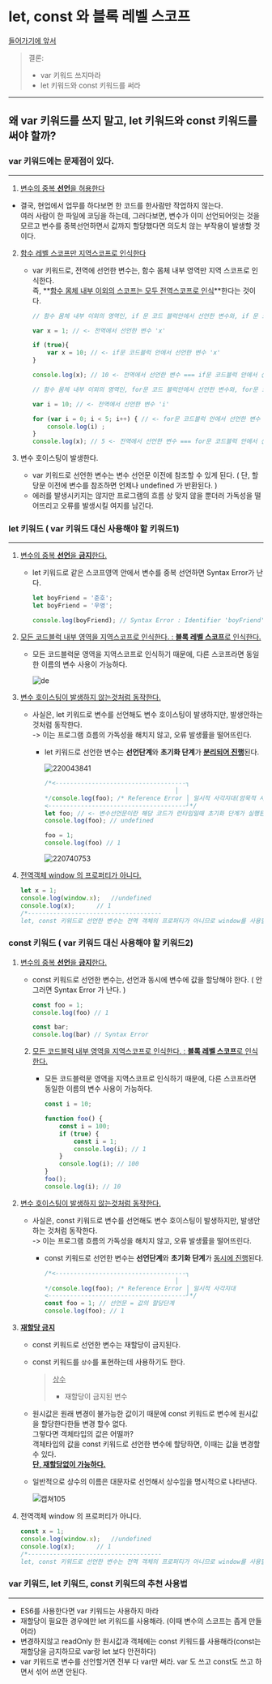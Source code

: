 # let, const 와 블록 레벨 스코프

<u>들어가기에 앞서</u>

>결론:
>
>- var 키워드 쓰지마라
>- let 키워드와 const 키워드를 써라

---

## 왜 var 키워드를 쓰지 말고, let 키워드와 const 키워드를 써야 할까?

### var 키워드에는 문제점이 있다. 

---

1. <u>변수의 중복 **선언**을 허용한다</u>
   
- 결국, 현업에서 업무를 하다보면 한 코드를 한사람만 작업하지 않는다. <br>여러 사람이 한 파일에 코딩을 하는데, 그러다보면, 변수가 이미 선언되어잇는 것을 모르고 변수를 중복선언하면서 값까지 할당했다면 의도치 않는 부작용이 발생할 것이다. 
   
2. <u>함수 레벨 스코프만 지역스코프로 인식한다</u>

   - var 키워드로, 전역에 선언한 변수는, 함수 몸체 내부 영역만 지역 스코프로 인식한다.<br>즉, **<u>함수 몸체 내부 이외의 스코프는 모두 전역스코프로 인식</u>**한다는 것이다.

     ```javascript
     // 함수 몸체 내부 이외의 영역인, if 문 코드 블럭안에서 선언한 변수와, if 문 코드 블럭 밖인 전역에서 선언한 변수가 동일하면모두 전역변수가 된다.
     
     var x = 1; // <- 전역에서 선언한 변수 'x'
     
     if (true){
         var x = 10; // <- if문 코드블럭 안에서 선언한 변수 'x'
     }
     
     console.log(x); // 10 <- 전역에서 선언한 변수 === if문 코드블럭 안에서 선언한 변수 = 모두 전역변수가 된다.
     ```

     ```javascript
     // 함수 몸체 내부 이외의 영역인, for문 코드 블럭안에서 선언한 변수와, for문 코드블럭 밖인 전역에서 선언한 변수가 동일하면모두 전역변수가 된다.
     
     var i = 10; // <- 전역에서 선언한 변수 'i'
     
     for (var i = 0; i < 5; i++) { // <- for문 코드블럭 안에서 선언한 변수 'i'
         console.log(i) ;
     }
     console.log(x); // 5 <- 전역에서 선언한 변수 === for문 코드블럭 안에서 선언한 변수 = 모두 전역변수가 된다. 
     ```

3. 변수 호이스팅이 발생한다. 
   - var 키워드로 선언한 변수는 변수 선언문 이전에 참조할 수 있게 된다. ( 단, 할당문 이전에 변수를 참조하면 언제나 undefined 가 반환된다. )
   -  에러를 발생시키지는 않지만 프로그램의 흐름 상 맞지 않을 뿐더러 가독성을 떨어뜨리고 오류를 발생시킬 여지를 남긴다.

### let 키워드 ( var 키워드 대신 사용해야 할 키워드1)

---

1. <u>변수의 중복 **선언**을 **금지**한다.</u>

   - let 키워드로 같은 스코프영역 안에서  변수를 중복 선언하면 Syntax Error가 난다. 

     ```javascript
     let boyFriend = '준호';
     let boyFriend = '우영';
     
     console.log(boyFriend); // Syntax Error : Identifier 'boyFriend' has already been declared ( boyFriend 라는 변수는 이미 선언되어있다. )
     ```

2. <u>모든 코드블럭 내부 영역을 지역스코프로 인식한다. : **블록 레벨 스코프**로 인식한다.</u>  

   - 모든 코드블럭문 영역을 지역스코프로 인식하기 때문에, 다른 스코프라면 동일한 이름의 변수 사용이 가능하다.

     ![de](https://user-images.githubusercontent.com/62126380/93767964-a2152000-fc53-11ea-9af1-5986b27898d5.JPG) 

3. <u>변수 호이스팅이 발생하지 않는것처럼 동작한다.</u>

   - 사실은, let 키워드로 변수를 선언해도 변수 호이스팅이 발생하지만, 발생안하는 것처럼 동작한다. <br>-> 이는 프로그램 흐름의 가독성을 해치지 않고, 오류 발생률을 떨어뜨린다. 

     - let 키워드로 선언한 변수는 **선언단계**와 **초기화 단계**가 <u>**분리되어 진행**</u>된다.

       ![220043841](https://user-images.githubusercontent.com/62126380/93770319-ff5ea080-fc56-11ea-8a1f-24f95a30e337.jpg)

       ```javascript
       /*<------------------------------------┐
       									   │
       */console.log(foo); /* Reference Error │ 일시적 사각지대(암묵적 사각지대)
       <--------------------------------------┘*/
       let foo; // <- 변수선언문이란 해당 코드가 런타임일때 초기화 단계가 실행된다. (런타임 = 초기화단계)
       console.log(foo); // undefined
       
       foo = 1;
       console.log(foo) // 1
       ```

       ![220740753](https://user-images.githubusercontent.com/62126380/93770377-0f768000-fc57-11ea-9130-eac9cd3f7167.jpg)

4. <u>전역객체 window 의 프로퍼티가 아니다.</u>

   ```javascript
   let x = 1;
   console.log(window.x);	//undefined
   console.log(x);		// 1
   /*-------------------------------------
   let, const 키워드로 선언한 변수는 전역 객체의 프로퍼티가 아니므로 window를 사용할수 없다.*/
   ```

### const 키워드 ( var 키워드 대신 사용해야 할 키워드2)

1. <u>변수의 중복 **선언**을 **금지**한다.</u> 

   - const 키워드로 선언한 변수는, 선언과 동시에 변수에 값을 할당해야 한다. ( 안 그러면 Syntax Error 가 난다. )

     ```javascript
     const foo = 1;
     console.log(foo) // 1
     
     const bar;
     console.log(bar) // Syntax Error
     ```

   2. <u>모든 코드블럭 내부 영역을 지역스코프로 인식한다. : **블록 레벨 스코프**로 인식한다.</u>  

      - 모든 코드블럭문 영역을 지역스코프로 인식하기 때문에, 다른 스코프라면 동일한 이름의 변수 사용이 가능하다.

        ```javascript
        const i = 10;
        
        function foo() {
            const i = 100;
            if (true) {
                const i = 1;
                console.log(i); // 1
            }
            console.log(i); // 100
        }
        foo();
        console.log(i); // 10
        ```

3. <u>변수 호이스팅이 발생하지 않는것처럼 동작한다.</u>

   - 사실은, const 키워드로 변수를 선언해도 변수 호이스팅이 발생하지만, 발생안하는 것처럼 동작한다. <br>-> 이는 프로그램 흐름의 가독성을 해치지 않고, 오류 발생률을 떨어뜨린다. 

     - const 키워드로 선언한 변수는 **선언단계**와 **초기화 단계**가 <u>동시에 진행</u>된다.

       ```javascript
       /*<------------------------------------┐
       									   │
       */console.log(foo); /* Reference Error │ 일시적 사각지대
       <--------------------------------------┘*/
       const foo = 1; // 선언문 = 값의 할당단계
       console.log(foo); // 1
       ```

4. **<u>재할당 금지</u>**

   - const 키워드로 선언한 변수는 재할당이 금지된다. 

   - const 키워드를 `상수`를 표현하는데 사용하기도 한다. 

     ><u>상수</u>
     >
     >- 재할당이 금지된 변수

   - 원시값은 원래 변경이 불가능한 값이기 때문에 const 키워드로 변수에 원시값을 할당한다한들 변경 할수 없다. <br>그렇다면 객체타입의 값은 어떨까?<br>객체타입의 값을 const 키워드로 선언한 변수에 할당하면, 이때는 값을 변경할수 있다. <br>**<u>단, 재할당없이 가능하다.</u>** 

   - 일반적으로 상수의 이름은 대문자로 선언해서 상수임을 명시적으로 나타낸다. 

     ![캡쳐105](https://user-images.githubusercontent.com/62126380/81821365-b9892180-956c-11ea-9de0-fb1dd6434e95.PNG) 

4. 전역객체 window 의 프로퍼티가 아니다.

   ```javascript
   const x = 1;
   console.log(window.x);	//undefined
   console.log(x);		// 1
   /*-------------------------------------
   let, const 키워드로 선언한 변수는 전역 객체의 프로퍼티가 아니므로 window를 사용할수 없다.*/
   ```

### var 키워드, let 키워드, const 키워드의 추천 사용법

---

- ES6를 사용한다면 var 키워드는 사용하지 마라
- 재할당이 필요한 경우에만 let 키워드를 사용해라. (이때 변수의 스코프는 좁게 만들어라)
- 변경하지않고 readOnly 한 원시값과 객체에는 const 키워드를 사용해라(const는 재할당을 금지하므로 var랑 let 보다 안전하다)
- var 키워드로 변수를 선언할거면 전부 다 var만 써라. var 도 쓰고 const도 쓰고 하면서 섞어 쓰면 안된다. 

